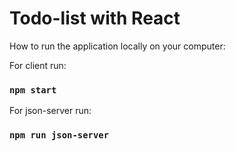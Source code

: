 # Todo-list with React

How to run the application locally on your computer:

For client run:
### `npm start`

For json-server run:
### `npm run json-server`


